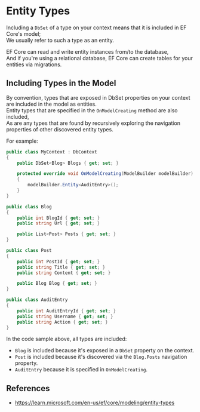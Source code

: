 # Entity Types

Including a `DbSet` of a type on your context means that it is included in EF Core's model;  
We usually refer to such a type as an entity.

EF Core can read and write entity instances from/to the database,  
And if you're using a relational database, EF Core can create tables for your entities via migrations.

## Including Types in the Model

By convention, types that are exposed in DbSet properties on your context are included in the model as entities.  
Entity types that are specified in the `OnModelCreating` method are also included,  
As are any types that are found by recursively exploring the navigation properties of other discovered entity types.

For example:

```cs
public class MyContext : DbContext
{
    public DbSet<Blog> Blogs { get; set; }

    protected override void OnModelCreating(ModelBuilder modelBuilder)
    {
        modelBuilder.Entity<AuditEntry>();
    }
}

public class Blog
{
    public int BlogId { get; set; }
    public string Url { get; set; }

    public List<Post> Posts { get; set; }
}

public class Post
{
    public int PostId { get; set; }
    public string Title { get; set; }
    public string Content { get; set; }

    public Blog Blog { get; set; }
}

public class AuditEntry
{
    public int AuditEntryId { get; set; }
    public string Username { get; set; }
    public string Action { get; set; }
}
```

In the code sample above, all types are included:

- `Blog` is included because it's exposed in a `DbSet` property on the context.
- `Post` is included because it's discovered via the `Blog.Posts` navigation property.
- `AuditEntry` because it is specified in `OnModelCreating`.

## References

- https://learn.microsoft.com/en-us/ef/core/modeling/entity-types
